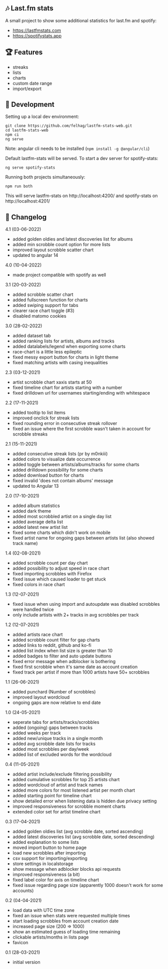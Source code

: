 ## 🎶 Last.fm stats 
A small project to show some additional statistics for last.fm and spotify: 
- https://lastfmstats.com
- https://spotifystats.app

## 🏆 Features 
- streaks
- lists
- charts
- custom date range
- import/export

## 🔨 Development

Setting up a local dev environment:
```
git clone https://github.com/felhag/lastfm-stats-web.git
cd lastfm-stats-web
npm ci
ng serve
```
Note: angular cli needs to be installed (```npm install -g @angular/cli```)

Default lastfm-stats will be served. To start a dev server for spotify-stats:
```
ng serve spotify-stats
```

Running both projects simultaneously:
```
npm run both
```
This will serve lastfm-stats on http://localhost:4200/ and spotify-stats on http://localhost:4201/

## 🐛 Changelog
4.1 (03-06-2022)
- added golden oldies and latest discoveries list for albums
- added min scrobble count option for more lists
- improved layout scrobble scatter chart
- updated to angular 14

4.0 (10-04-2022)
- made project compatible with spotify as well

3.1 (20-03-2022)
- added scrobble scatter chart
- added fullscreen function for charts
- added swiping support for tabs
- clearer race chart toggle (#3)
- disabled matomo cookies

3.0 (28-02-2022)
- added dataset tab
- added ranking lists for artists, albums and tracks
- added datalabels/legend when exporting some charts
- race-chart is a little less epileptic
- fixed messy export button for charts in light theme
- fixed matching artists with casing inequalities

2.3 (03-12-2021)
- artist scrobble chart xaxis starts at 50
- fixed timeline chart for artists starting with a number
- fixed drilldown url for usernames starting/ending with whitespace

2.2 (17-11-2021)
- added tooltip to list items
- improved onclick for streak lists
- fixed rounding error in consecutive streak rollover
- fixed an issue where the first scrobble wasn't taken in account for scrobble streaks

2.1 (15-11-2021)
- added consecutive streak lists (pr by m0nkiii)
- added colors to visualize date occurrence
- added toggle between artists/albums/tracks for some charts 
- added drilldown possibility for some charts
- added download button for charts
- fixed invalid 'does not contain albums' message
- updated to Angular 13

2.0 (17-10-2021)
- added album statistics
- added dark theme
- added most scrobbled artist on a single day list
- added average delta list
- added latest new artist list
- fixed some charts which didn't work on mobile
- fixed artist name for ongoing gaps between artists list (also showed track name)

1.4 (02-08-2021)
- added scrobble count per day chart
- added possibility to adjust speed in race chart
- fixed importing scrobbles with Firefox
- fixed issue which caused loader to get stuck
- fixed colors in race chart

1.3 (12-07-2021)
- fixed issue when using import and autoupdate was disabled scrobbles were handled twice
- only include artists with 2+ tracks in avg scrobbles per track

1.2 (12-07-2021)
- added artists race chart
- added scrobble count filter for gap charts
- added links to reddit, github and ko-fi
- added list index when list size is greater than 10
- added badges to filter and auto update buttons
- fixed error message when adblocker is bothering 
- fixed first scrobble when it's same date as account creation
- fixed track per artist if more than 1000 artists have 50+ scrobbles

1.1 (26-06-2021)
- added punchard (Number of scrobbles)
- improved layout wordcloud
- ongoing gaps are now relative to end date

1.0 (24-05-2021)
- seperate tabs for artists/tracks/scrobbles
- added (ongoing) gaps between tracks 
- added weeks per track
- added new/unique tracks in a single month
- added avg scrobble date lists for tracks
- added most scrobbles per day/week
- added list of excluded words for the wordcloud

0.4 (11-05-2021)
- added artist include/exclude filtering possibility
- added cumulative scrobbles for top 25 artists chart
- added wordcloud of artist and track names
- added more colors for most listened artist per month chart
- added starting point for timeline chart
- show detailed error when listening data is hidden due privacy setting
- improved responsiveness for scrobble moment charts
- extended color set for artist timeline chart

0.3 (17-04-2021)
- added golden oldies list (avg scrobble date, sorted ascending)
- added latest discoveries list (avg scrobble date, sorted descending)
- added explanation to some lists
- moved import button to home page
- load new scrobbles after importing
- csv support for importing/exporting
- store settings in localstorage
- show message when adblocker blocks api requests
- improved responsiveness (a bit)
- fixed label color for axis on timeline chart
- fixed issue regarding page size (apparently 1000 doesn't work for some accounts)

0.2 (04-04-2021)
- load data with UTC time zone
- fixed an issue when stats were requested multiple times
- start loading scrobbles from account creation date
- increased page size (200 => 1000)
- show an estimated guess of loading time remaining
- clickable artists/months in lists page
- favicon

0.1 (28-03-2021) 
- initial version
